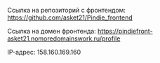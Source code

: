 Ссылка на репозиторий с фронтендом: https://github.com/asket21/Pindie_frontend

Ссылка на домен фронтенда: https://pindiefront-asket21.nomoredomainswork.ru/profile

IP-адрес: 158.160.169.160 
